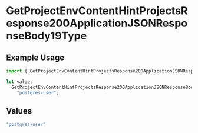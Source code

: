 # GetProjectEnvContentHintProjectsResponse200ApplicationJSONResponseBody19Type

## Example Usage

```typescript
import { GetProjectEnvContentHintProjectsResponse200ApplicationJSONResponseBody19Type } from "@vercel/sdk/models/operations/getprojectenv.js";

let value:
  GetProjectEnvContentHintProjectsResponse200ApplicationJSONResponseBody19Type =
    "postgres-user";
```

## Values

```typescript
"postgres-user"
```